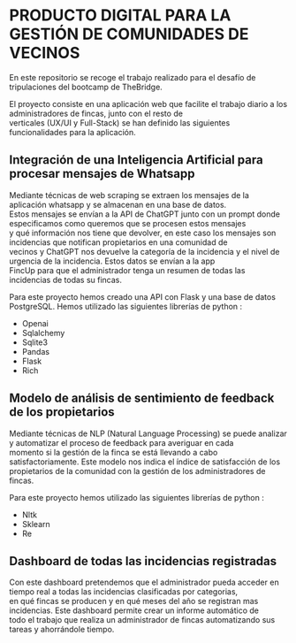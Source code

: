 # PRODUCTO DIGITAL PARA LA GESTIÓN DE COMUNIDADES DE VECINOS

En este repositorio se recoge el trabajo realizado para el desafío de tripulaciones del bootcamp de TheBridge.<br>

El proyecto consiste en una aplicación web que facilite el trabajo diario a los administradores de fincas, junto con el resto de<br>
verticales (UX/UI y Full-Stack) se han definido las siguientes funcionalidades para la aplicación.<br>


## Integración de una Inteligencia Artificial para procesar mensajes de Whatsapp <br>
Mediante técnicas de web scraping se extraen los mensajes de la aplicación whatsapp y se almacenan en una base de datos.<br> 
Estos mensajes se envían a la API de ChatGPT junto con un prompt donde especificamos como queremos que se procesen estos mensajes<br> 
y qué información nos tiene que devolver, en este caso los mensajes son incidencias que notifican propietarios en una comunidad de<br> 
vecinos y ChatGPT nos devuelve la categoría de la incidencia y el nivel de urgencia de la incidencia. Estos datos se envían a la app<br>
FincUp para que el administrador tenga un resumen de todas las incidencias de todas su fincas.<br>

Para este proyecto hemos creado una API con Flask y una base de datos PostgreSQL. Hemos utilizado las siguientes librerías de python : <br>
- Openai                     
- Sqlalchemy        
- Sqlite3 
- Pandas
- Flask
- Rich

## Modelo de análisis de sentimiento de feedback de los propietarios <br>
Mediante técnicas de NLP (Natural Language Processing) se puede analizar y automatizar el proceso de feedback para averiguar en cada<br>
momento si la gestión de la finca se está llevando a cabo satisfactoriamente. Este modelo nos indica el índice de satisfacción de los<br>
propietarios de la comunidad con la gestión de los administradores de fincas.<br>

Para este proyecto hemos utilizado las siguientes librerías de python : <br> 
- Nltk
- Sklearn
- Re

## Dashboard de todas las incidencias registradas<br>
Con este dashboard pretendemos que el administrador pueda acceder en tiempo real a todas las incidencias clasificadas por categorias,<br> 
en qué fincas se producen y en qué meses del año se registran mas incidencias. Este dashboard permite crear un informe automático de<br> 
todo el trabajo que realiza un administrador de fincas automatizando sus tareas y ahorrándole tiempo.<br>
